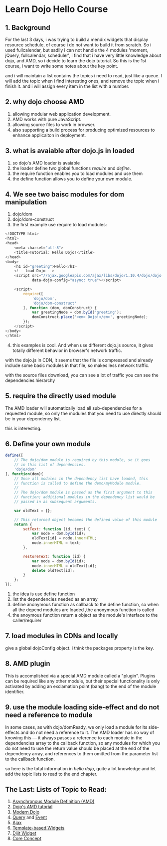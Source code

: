 Learn Dojo Hello Course
===

## 1. Background

For the last 3 days, i was trying to build a mendix widgets that display resource schedule, of course i do not want to build it from scratch. So i used fullcalendar, but sadlly i can not handle the 4 modules 'moment, jQuery, fullcalendar, scheduler', i find that i have very little knowledge about dojo, and AMD, so i decide to learn the dojo tutorial. So this is the 1st course, i want to write some notes about the key point.

and i will maintain a list contains the topics i need to read, just like a queue. I will add the topic when i find interesting ones, and remove the topic when i finish it. and i will assign every item in the list with a number.

## 2. why dojo choose AMD
1. allowing modular web application development.
2. AMD works with pure JavaScript.
3. allowing source files to work in browser.
4. also supporting a build process for producing optimized resources to enhance applicaiton in deployment.

## 3. what is avaiable after dojo.js in loaded

1. so dojo's AMD loader is avaiable
2. the loader define two global functions *require*  and *define*.
3. the require function enables you to load modules and use them
4. the define function allows you to define your own module.

## 4. We see two baisc modules for dom manipulation

1. dojo/dom
2. dojo/dom-construct
3. the first example use require to load modules:

```javascript
<!DOCTYPE html>
<html>
<head>
    <meta charset="utf-8">
    <title>Tutorial: Hello Dojo!</title>
</head>
<body>
    <h1 id="greeting">Hello</h1>
    <!-- load Dojo -->
    <script src="//ajax.googleapis.com/ajax/libs/dojo/1.10.4/dojo/dojo.js"
            data-dojo-config="async: true"></script>

    <script>
        require([
            'dojo/dom',
            'dojo/dom-construct'
        ], function (dom, domConstruct) {
            var greetingNode = dom.byId('greeting');
            domConstruct.place('<em> Dojo!</em>', greetingNode);
        });
    </script>
</body>
</html>
```

4. this examples is cool. And when use different dojo.js source, it gives totally different behavior in browser's network traffic.

with the dojo.js in CDN, it seems that the file is compressed and already include some basic modules in that file, so makes less network traffic.

with the source files download, you can see a lot of traffic you can see the dependencies hierarchy

## 5. require the directly used module

The AMD loader will automatically load all sub-dependencies for a requested module, so only the modules that you need to use directly should be in your dependency list.

this is interesting.

## 6. Define your own module

```javascript
define([
    // The dojo/dom module is required by this module, so it goes
    // in this list of dependencies.
    'dojo/dom'
], function(dom){
    // Once all modules in the dependency list have loaded, this
    // function is called to define the demo/myModule module.
    //
    // The dojo/dom module is passed as the first argument to this
    // function; additional modules in the dependency list would be
    // passed in as subsequent arguments.

    var oldText = {};

    // This returned object becomes the defined value of this module
    return {
        setText: function (id, text) {
            var node = dom.byId(id);
            oldText[id] = node.innerHTML;
            node.innerHTML = text;
        },

        restoreText: function (id) {
            var node = dom.byId(id);
            node.innerHTML = oldText[id];
            delete oldText[id];
        }
    };
});
```

1. the idea is use define function
2. list the dependencies needed as an array
3. define anonymous function as callback to the define function, so when all the depend modules are loaded ,the anonymous function is called
4. the anoymous function return a object as the module's interface to the caller/requirer

## 7. load modules in CDNs and locally

give a global dojoConfig object. i think the packages property is the key.

## 8. AMD plugin

This is accomplished via a special AMD module called a "plugin". Plugins can be required like any other module, but their special functionality is only activated by adding an exclamation point (bang) to the end of the module identifier. 

## 9. use the module loading side-effect and do not need a reference to module

In some cases, as with dojo/domReady, we only load a module for its side-effects and do not need a reference to it. The AMD loader has no way of knowing this — it always passes a reference to each module in the dependencies array to the callback function, so any modules for which you do not need to use the return value should be placed at the end of the dependency array, and references to them omitted from the parameter list to the callback function.


so here is the total information in *hello dojo*, quite a lot knowledge and let add the topic lists to read to the end chapter.





## The Last: Lists of Topic to Read:

1. [Asynchronous Module Definition (AMD)](https://github.com/amdjs/amdjs-api/wiki/AMD)
2. [Dojo's AMD tutorial](https://dojotoolkit.org/documentation/tutorials/1.10/modules)
3. [Modern Dojo](https://dojotoolkit.org/documentation/tutorials/1.10/modern_dojo/)
4. [Query](https://dojotoolkit.org/documentation/tutorials/1.10/using_query/) and [Event](https://dojotoolkit.org/documentation/tutorials/1.10/events/)
5. [Ajax](https://dojotoolkit.org/documentation/tutorials/1.10/ajax/)
6. [Template-based Widgets](https://dojotoolkit.org/documentation/tutorials/1.10/templated/)
7. [Dijit Widget](https://dojotoolkit.org/documentation/?ver=1.10#widgets)
8. [Core Concept](https://dojotoolkit.org/documentation/?ver=1.10#coreConcepts)
